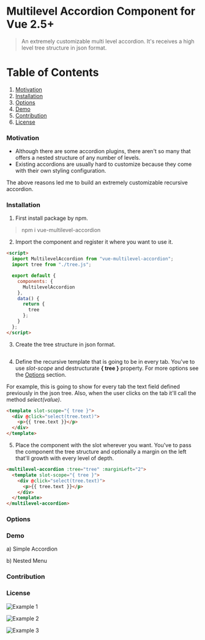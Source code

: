 # Multilevel Accordion Component for Vue 2.5+

> An extremely customizable multi level accordion. It's receives a high level tree structure in json format.

# Table of Contents

1. [Motivation](#motivation)
2. [Installation](#installation)
3. [Options](#options)
4. [Demo](#demo)
5. [Contribution](#contribution)
6. [License](#license)

### Motivation

- Although there are some accordion plugins, there aren't so many that offers a nested structure of any number of levels.
- Existing accordions are usually hard to customize because they come with their own styling configuration.

The above reasons led me to build an extremely customizable recursive accordion.

### Installation

1. First install package by npm.

> npm i vue-multilevel-accordion

2. Import the component and register it where you want to use it.

```html
<script>
  import MultilevelAccordion from "vue-multilevel-accordion";
  import tree from "./tree.js";

  export default {
    components: {
      MultilevelAccordion
    },
    data() {
      return {
        tree
      };
    }
  };
</script>
```

3. Create the tree structure in json format.

```js
```

4. Define the recursive template that is going to be in every tab. You've to use _slot-scope_ and destructurate **{ tree }** property. For more options see the [Options](#options) section.

For example, this is going to show for every tab the text field defined previously in the json tree. Also, when the user clicks on the tab it'll call the method _select(value)_.

```html
<template slot-scope="{ tree }">
  <div @click="select(tree.text)">
    <p>{{ tree.text }}</p>
  </div>
</template>
```

5. Place the component with the slot wherever you want. You've to pass the component the tree structure and optionally a margin on the left that'll growth with every level of depth.

```html
<multilevel-accordion :tree="tree" :marginLeft="2">
  <template slot-scope="{ tree }">
    <div @click="select(tree.text)">
      <p>{{ tree.text }}</p>
    </div>
  </template>
</multilevel-accordion>
```

### Options

### Demo

a) Simple Accordion

b) Nested Menu

### Contribution

### License

![Example 1](https://github.com/stgoddv/vue-multilevel-accordion/blob/develop/static/example1.gif?raw=true)

![Example 2](https://github.com/stgoddv/vue-multilevel-accordion/blob/develop/static/example2.gif?raw=true)

![Example 3](https://github.com/stgoddv/vue-multilevel-accordion/blob/develop/static/example3.gif?raw=true)
